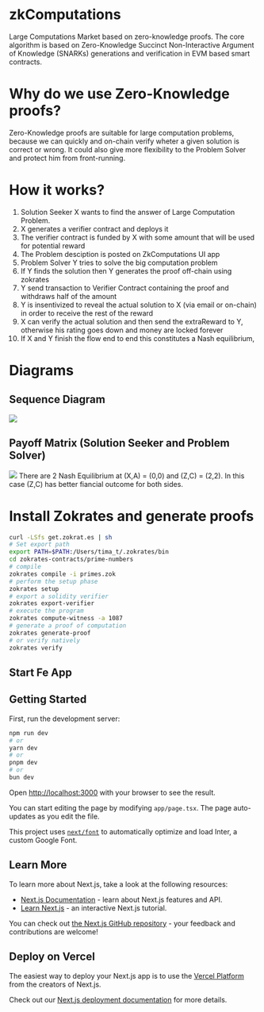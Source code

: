 # zkComputations
Large Computations Market based on zero-knowledge proofs.
The core algorithm is based on Zero-Knowledge Succinct Non-Interactive Argument of Knowledge (SNARKs) generations and verification in EVM based smart contracts.

# Why do we use Zero-Knowledge proofs?
Zero-Knowledge proofs are suitable for large computation problems, because we can quickly and on-chain verify wheter a given solution is correct or wrong.
It could also give more flexibility to the Problem Solver and protect him from front-running.

# How it works? 
<ol>
<li>Solution Seeker X wants to find the answer of Large Computation Problem.</li>
<li>X generates a verifier contract and deploys it</li>
<li>The verifier contract is funded by X with some amount that will be used for potential reward </li>
<li>The Problem desciption is posted on ZkComputations UI app</li>
<li>Problem Solver Y  tries to solve the big computation problem</li>
<li>If Y finds the solution then Y generates the proof off-chain using zokrates</li>
<li>Y send transaction to Verifier Contract containing the proof and withdraws half of the amount </li>
<li>Y is insentivized to reveal the actual solution to X (via email or on-chain) in order to receive the rest of the reward</li>
<li>X can verify the actual solution and then send the extraReward to Y, otherwise his rating goes down and money are locked forever</li>
<li>If X and Y finish the flow end to end this constitutes a Nash equilibrium,</li>
</ol>

# Diagrams
<h2> Sequence Diagram </h2>
<img src="https://ascendia.fra1.cdn.digitaloceanspaces.com/ZkComputations.drawio.png" />

<h2> Payoff Matrix (Solution Seeker and Problem Solver) </h2>
<img src=https://ascendia.fra1.cdn.digitaloceanspaces.com/PayOffTable.png />
There are 2 Nash Equilibrium at (X,A) = (0,0) and (Z,C) = (2,2).
In this case (Z,C) has better fiancial outcome for both sides. 




# Install Zokrates and generate proofs
```bash
curl -LSfs get.zokrat.es | sh
# Set export path
export PATH=$PATH:/Users/tima_t/.zokrates/bin
cd zokrates-contracts/prime-numbers
# compile
zokrates compile -i primes.zok
# perform the setup phase
zokrates setup
# export a solidity verifier
zokrates export-verifier
# execute the program
zokrates compute-witness -a 1087
# generate a proof of computation
zokrates generate-proof
# or verify natively
zokrates verify
```

## Start Fe App
## Getting Started

First, run the development server:

```bash
npm run dev
# or
yarn dev
# or
pnpm dev
# or
bun dev
```

Open [http://localhost:3000](http://localhost:3000) with your browser to see the result.

You can start editing the page by modifying `app/page.tsx`. The page auto-updates as you edit the file.

This project uses [`next/font`](https://nextjs.org/docs/basic-features/font-optimization) to automatically optimize and load Inter, a custom Google Font.

## Learn More

To learn more about Next.js, take a look at the following resources:

- [Next.js Documentation](https://nextjs.org/docs) - learn about Next.js features and API.
- [Learn Next.js](https://nextjs.org/learn) - an interactive Next.js tutorial.

You can check out [the Next.js GitHub repository](https://github.com/vercel/next.js/) - your feedback and contributions are welcome!

## Deploy on Vercel

The easiest way to deploy your Next.js app is to use the [Vercel Platform](https://vercel.com/new?utm_medium=default-template&filter=next.js&utm_source=create-next-app&utm_campaign=create-next-app-readme) from the creators of Next.js.

Check out our [Next.js deployment documentation](https://nextjs.org/docs/deployment) for more details.
